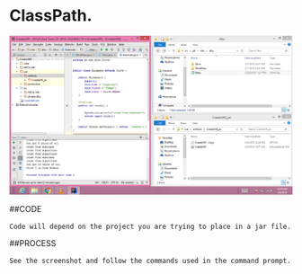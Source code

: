 # ClassPath.

![jcinsanity](Screenshot001.png)

##CODE

~~~
Code will depend on the project you are trying to place in a jar file.
~~~

##PROCESS

~~~
See the screenshot and follow the commands used in the command prompt.
~~~
